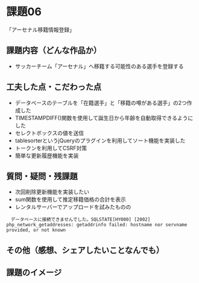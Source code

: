 # 課題06
「アーセナル移籍情報登録」

## 課題内容（どんな作品か）
 - サッカーチーム「アーセナル」へ移籍する可能性のある選手を登録する

## 工夫した点・こだわった点
 - データベースのテーブルを「在籍選手」と「移籍の噂がある選手」の2つ作成した
 - TIMESTAMPDIFF()関数を使用して誕生日から年齢を自動取得できるようにした
 - セレクトボックスの値を送信
 - tablesorterというjQueryのプラグインを利用してソート機能を実装した
 - トークンを利用してCSRF対策
 - 簡単な更新履歴機能を実装

## 質問・疑問・残課題
 - 次回削除更新機能を実装したい
 - sum関数を使用して推定移籍価格の合計を表示
 - レンタルサーバーでアップロードを試みたものの
  ```
 　データベースに接続できませんでした。SQLSTATE[HY000] [2002] php_network_getaddresses: getaddrinfo failed: hostname nor servname provided, or not known
```
 
## その他（感想、シェアしたいことなんでも）


## 課題のイメージ
